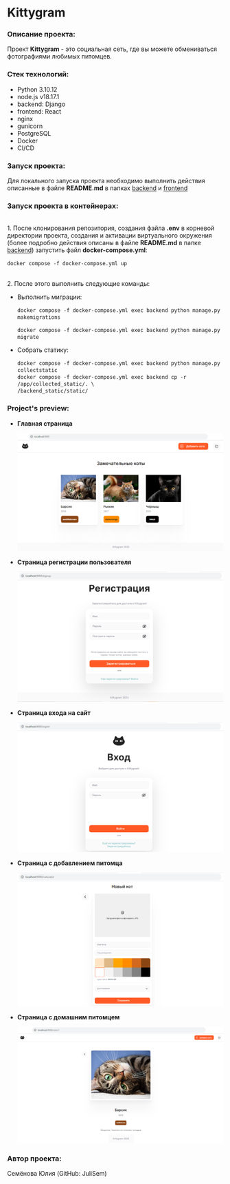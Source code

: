 # Kittygram
### Описание проекта:

Проект **Kittygram** - это социальная сеть, где вы можете обмениваться фотографиями любимых питомцев.

### Стек технологий:

- Python 3.10.12
- node.js v18.17.1
- backend: Django
- frontend: React
- nginx
- gunicorn
- PostgreSQL
- Docker
- CI/CD

### Запуск проекта:

Для локального запуска проекта необходимо выполнить действия описанные в файле **README.md** в папках [backend](https://github.com/JuliSem/kittygram_final/blob/main/backend/README.md) и [frontend](https://github.com/JuliSem/kittygram_final/blob/main/frontend/README.md)

### Запуск проекта в контейнерах:

<br>1. После клонирования репозитория, создания файла **.env** в корневой директории проекта, создания и активации виртуального окружения (более подробно действия описаны в файле **README.md** в папке 
[backend](https://github.com/JuliSem/kittygram_final/blob/main/backend/README.md)) запустить файл 
**docker-compose.yml**:

```
docker compose -f docker-compose.yml up
```

<br>2. После этого выполнить следующие команды:

* Выполнить миграции:

    ```
    docker compose -f docker-compose.yml exec backend python manage.py makemigrations
    ```

    ```
    docker compose -f docker-compose.yml exec backend python manage.py migrate
    ```

* Собрать статику:

    ```
    docker compose -f docker-compose.yml exec backend python manage.py collectstatic
    docker compose -f docker-compose.yml exec backend cp -r /app/collected_static/. \
    /backend_static/static/
    ```

### Project's preview:

* **Главная страница**
  
    ![Главная страница!](preview/main_page.png)

* **Страница регистрации пользователя**
 
    ![Страница регистрации пользователя!](preview/sign_up.png)

* **Страница входа на сайт**
 
    ![Страница входа на сайт!](preview/sign_in.png)

* **Страница с добавлением питомца**

    ![Страница с добавлением питомца!](preview/add_cat.png)

* **Страница c домашним питомцем**
  
    ![Страница с домашним питомцем!](preview/cat.png)

### Автор проекта:

Семёнова Юлия (GitHub: JuliSem)
